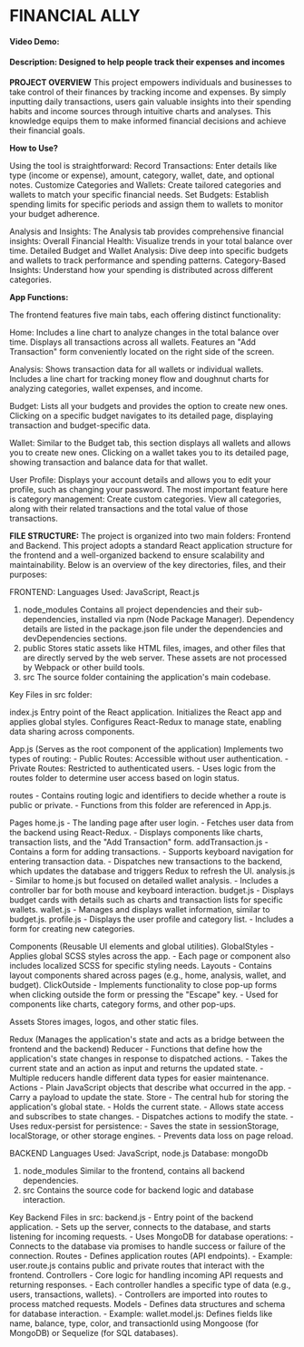 # FINANCIAL ALLY
#### Video Demo:  <URL HERE>
#### Description: Designed to help people track their expenses and incomes

**PROJECT OVERVIEW**
This project empowers individuals and businesses to take control of their finances by tracking income and expenses. By simply inputting daily transactions, users gain valuable insights into their spending habits and income sources through intuitive charts and analyses. This knowledge equips them to make informed financial decisions and achieve their financial goals.

**How to Use?**

Using the tool is straightforward:
Record Transactions: Enter details like type (income or expense), amount, category, wallet, date, and optional notes.
Customize Categories and Wallets: Create tailored categories and wallets to match your specific financial needs.
Set Budgets: Establish spending limits for specific periods and assign them to wallets to monitor your budget adherence.

Analysis and Insights:
The Analysis tab provides comprehensive financial insights:
Overall Financial Health: Visualize trends in your total balance over time.
Detailed Budget and Wallet Analysis: Dive deep into specific budgets and wallets to track performance and spending patterns.
Category-Based Insights: Understand how your spending is distributed across different categories.

**App Functions:**

The frontend features five main tabs, each offering distinct functionality:

Home:
Includes a line chart to analyze changes in the total balance over time.
Displays all transactions across all wallets.
Features an "Add Transaction" form conveniently located on the right side of the screen.

Analysis:
Shows transaction data for all wallets or individual wallets.
Includes a line chart for tracking money flow and doughnut charts for analyzing categories, wallet expenses, and income.

Budget:
Lists all your budgets and provides the option to create new ones.
Clicking on a specific budget navigates to its detailed page, displaying transaction and budget-specific data.

Wallet:
Similar to the Budget tab, this section displays all wallets and allows you to create new ones.
Clicking on a wallet takes you to its detailed page, showing transaction and balance data for that wallet.

User Profile:
Displays your account details and allows you to edit your profile, such as changing your password.
The most important feature here is category management:
Create custom categories.
View all categories, along with their related transactions and the total value of those transactions.


**FILE STRUCTURE:**
The project is organized into two main folders: Frontend and Backend.
This project adopts a standard React application structure for the frontend and a well-organized backend to ensure scalability and maintainability. Below is an overview of the key directories, files, and their purposes:

FRONTEND:
Languages Used: JavaScript, React.js

1. node_modules
Contains all project dependencies and their sub-dependencies, installed via npm (Node Package Manager).
Dependency details are listed in the package.json file under the dependencies and devDependencies sections.
2. public
Stores static assets like HTML files, images, and other files that are directly served by the web server.
These assets are not processed by Webpack or other build tools.
3. src
The source folder containing the application's main codebase.

Key Files in src folder:

index.js
Entry point of the React application.
Initializes the React app and applies global styles.
Configures React-Redux to manage state, enabling data sharing across components.

App.js (Serves as the root component of the application)
        Implements two types of routing:
        - Public Routes: Accessible without user authentication.
        - Private Routes: Restricted to authenticated users.
        - Uses logic from the routes folder to determine user access based on login status.
  
routes
        - Contains routing logic and identifiers to decide whether a route is public or private.
        - Functions from this folder are referenced in App.js.

Pages 
        home.js
                - The landing page after user login.
                - Fetches user data from the backend using React-Redux.
                - Displays components like charts, transaction lists, and the "Add Transaction" form.
        addTransaction.js
                - Contains a form for adding transactions.
                - Supports keyboard navigation for entering transaction data.
                - Dispatches new transactions to the backend, which updates the database and triggers Redux to refresh the UI.
        analysis.js
                - Similar to home.js but focused on detailed wallet analysis.
                - Includes a controller bar for both mouse and keyboard interaction.
        budget.js
                - Displays budget cards with details such as charts and transaction lists for specific wallets.
        wallet.js
                - Manages and displays wallet information, similar to budget.js.
        profile.js
                - Displays the user profile and category list.
                - Includes a form for creating new categories.

Components (Reusable UI elements and global utilities).
        GlobalStyles
                - Applies global SCSS styles across the app.
                - Each page or component also includes localized SCSS for specific styling needs.
        Layouts
                - Contains layout components shared across pages (e.g., home, analysis, wallet, and budget).
        ClickOutside
                - Implements functionality to close pop-up forms when clicking outside the form or pressing the "Escape" key.
                - Used for components like charts, category forms, and other pop-ups.

Assets
        Stores images, logos, and other static files.

Redux (Manages the application's state and acts as a bridge between the frontend and the backend)
        Reducer
                - Functions that define how the application's state changes in response to dispatched actions.
                - Takes the current state and an action as input and returns the updated state.
                - Multiple reducers handle different data types for easier maintenance.
        Actions
                - Plain JavaScript objects that describe what occurred in the app.
                - Carry a payload to update the state.
        Store
                - The central hub for storing the application's global state.
                - Holds the current state.
                - Allows state access and subscribes to state changes.
                - Dispatches actions to modify the state.
                - Uses redux-persist for persistence:
                        - Saves the state in sessionStorage, localStorage, or other storage engines.
                        - Prevents data loss on page reload.


BACKEND
Languages Used: JavaScript, node.js
Database: mongoDb

1. node_modules
        Similar to the frontend, contains all backend dependencies.
2. src
        Contains the source code for backend logic and database interaction.

Key Backend Files in src:
backend.js
        - Entry point of the backend application.
        - Sets up the server, connects to the database, and starts listening for incoming requests.
        - Uses MongoDB for database operations:
                - Connects to the database via promises to handle success or failure of the connection.
Routes
        - Defines application routes (API endpoints).
        - Example: user.route.js contains public and private routes that interact with the frontend.
Controllers
        - Core logic for handling incoming API requests and returning responses.
        - Each controller handles a specific type of data (e.g., users, transactions, wallets).
        - Controllers are imported into routes to process matched requests.
Models
        - Defines data structures and schema for database interaction.
        - Example: wallet.model.js: Defines fields like name, balance, type, color, and transactionId using Mongoose (for MongoDB) or Sequelize (for SQL databases).

